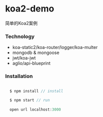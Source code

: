 # koa2-demo
简单的Koa2案例

### Technology

  * koa-static2/koa-router/logger/koa-multer
  * mongodb & mongoose
  * jwt/koa-jwt
  * aglio/api-blueprint

### Installation

```javascript 

  $ npm install // install
  
  $ npm start // run
  
  open url localhost:3000 

```

